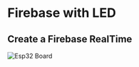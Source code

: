 # Firebase with LED

## Create a Firebase RealTime 

![Esp32 Board](https://github.com/Theara-Seng/IOT_ESP32/blob/main/led_firebase/image/firebase.png)

